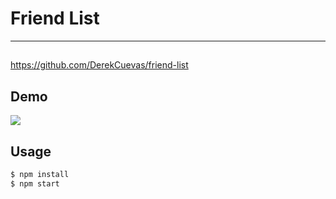 # Friend List

---

## 

https://github.com/DerekCuevas/friend-list

## Demo

![](https://github.com/DerekCuevas/friend-list/raw/master/friendlist.gif)

## Usage

```bash
$ npm install
$ npm start
```

